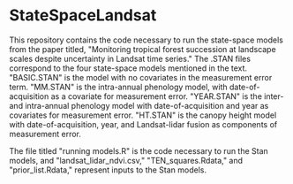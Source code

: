 # StateSpaceLandsat
This repository contains the code necessary to run the state-space models from the paper titled, "Monitoring tropical forest succession at landscape scales despite uncertainty in Landsat time series."
The .STAN files correspond to the four state-space models mentioned in the text.
"BASIC.STAN" is the model with no covariates in the measurement error term.
"MM.STAN" is the intra-annual phenology model, with date-of-acquisition as a covariate for measurement error.
"YEAR.STAN" is the inter- and intra-annual phenology model with date-of-acquisition and year as covariates for measurement error.
"HT.STAN" is the canopy height model with date-of-acquisition, year, and Landsat-lidar fusion as components of measurement error.

The file titled "running models.R" is the code necessary to run the Stan models, and "landsat_lidar_ndvi.csv," "TEN_squares.Rdata," and "prior_list.Rdata,"
represent inputs to the Stan models.

